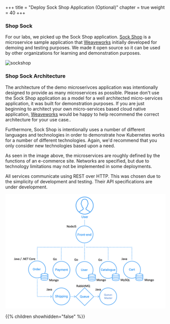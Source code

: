+++
title = "Deploy Sock Shop Application (Optional)"
chapter = true
weight = 40
+++

### Shop Sock

For our labs, we picked up the Sock Shop application. [Sock Shop](https://github.com/microservices-demo/microservices-demo) is a microservice sample application that [Weaveworks](https://weave.works) initially developed for demoing and testing purposes. We made it open source so it can be used by  other organizations for learning and demonstration purposes. 

![sockshop](https://github.com/microservices-demo/microservices-demo.github.io/raw/master/assets/sockshop-frontend.png)

### Shop Sock Architecture

The architecture of the demo microserivces application was intentionally designed to provide as many microservices as possible. Please don't use the Sock Shop application as a model for a well architected micro-services application, it was built for demonstration purposes. If you are just beginning to architect your own micro-services based cloud native application, [Weaveworks](https://www.weave.works/contact/) would be happy to help recommend the correct architecture for your use case..

Furthermore, Sock Shop is intentionally uses a number of different languages and technologies in order to demonstrate how Kubernetes works for a number of different technologies. Again, we'd recommend that you only consider new technologies based upon a need.

As seen in the image above, the microservices are roughly defined by the functions of an e-commerce site. Networks are specified, but due to technology limitations may not be implemented in some deployments.

All services communicate using REST over HTTP. This was chosen due to the simplicity of development and testing. Their API specifications are under development.

![sockshop-topology](/images/sockshop-topology.png)

{{% children showhidden="false" %}}

